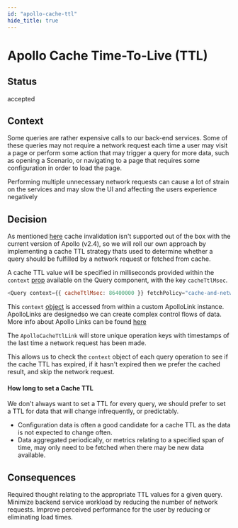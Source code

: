 ```yaml
---
id: "apollo-cache-ttl"
hide_title: true
---
```


# Apollo Cache Time-To-Live (TTL)

## Status

accepted

## Context

Some queries are rather expensive calls to our back-end services. Some of these queries may not
require a network request each time a user may visit a page or perform some action that may trigger
a query for more data, such as opening a Scenario, or navigating to a page that requires some
configuration in order to load the page.

Performing multiple unnecessary network requests can cause a lot of strain on the services and may
slow the UI and affecting the users experience negatively

## Decision

As mentioned [here](https://github.com/apollographql/apollo-cache-persist/issues/53) 
cache invalidation isn't supported out of the box with the current version of Apollo (v2.4),
so we will roll our own approach by implementing a cache TTL strategy thats used to determine 
whether a query should be fulfilled by a network request or fetched from cache.

A cache TTL value will be specified in milliseconds provided within the `context` 
[prop](https://www.apollographql.com/docs/react/v2.4/essentials/queries/#props) 
available on the Query component, with the key `cacheTtlMsec`.

```javascript
<Query context={{ cacheTtlMsec: 86400000 }} fetchPolicy="cache-and-network" />
```

This `context` [object](https://www.apollographql.com/docs/link/overview/#context) 
is accessed from within a custom ApolloLink instance. ApolloLinks are designedso we can create 
complex control flows of data. 
More info about Apollo Links can be found [here](https://www.apollographql.com/docs/link/overview/)

The `ApolloCacheTtlLink` will store unique operation keys with timestamps of the last time a network
request has been made.

This allows us to check the `context` object of each query operation to see if the cache TTL has
expired, if it hasn't expired then we prefer the cached result, and skip the network request.

#### How long to set a Cache TTL

We don't always want to set a TTL for every query, we should prefer to set a TTL for data that will
change infrequently, or predictably. 
	
* Configuration data is often a good candidate for a cache TTL as the data is not expected to 
	change often. 
* Data aggregated periodically, or metrics relating to a specified span of time,
	may only need to be fetched when there may be new data available.
	

## Consequences

Required thought relating to the appropriate TTL values for a given query. Minimize backend service
workload by reducing the number of network requests. Improve perceived performance for the user by
reducing or eliminating load times.
